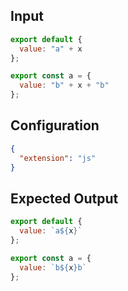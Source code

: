 
## Input
```javascript input
export default {
  value: "a" + x
};

export const a = {
  value: "b" + x + "b"
};
```

## Configuration
```json configuration
{
  "extension": "js"
}
```

## Expected Output
```javascript expected output
export default {
  value: `a${x}`
};

export const a = {
  value: `b${x}b`
};
```
